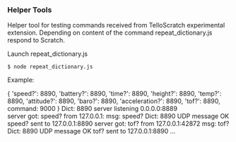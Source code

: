 ### Helper Tools ###

Helper tool for testing commands received from TelloScratch experimental extension. 
Depending on content of the command repeat_dictionary.js respond to Scratch. 

Launch repeat_dictionary.js 

`$ node repeat_dictionary.js`

Example: 

{ 'speed?': 8890, 
  'battery?': 8890, 
  'time?': 8890, 
  'height?': 8890, 
  'temp?': 8890, 
  'attitude?': 8890, 
  'baro?': 8890, 
  'acceleration?': 8890, 
  'tof?': 8890, 
  command: 9000 } 
Dict:  8890 
server listening 0.0.0.0:8889  
server got: speed? from 127.0.0.1: 
msg:  speed? 
Dict:  8890 
UDP message OK speed? sent to 127.0.0.1:8890 
server got: tof? from 127.0.0.1:42872
msg:  tof?
Dict:  8890
UDP message OK tof? sent to 127.0.0.1:8890
...



